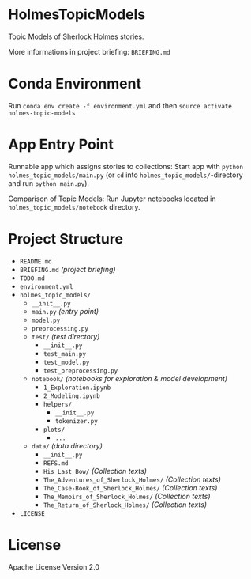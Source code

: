# HolmesTopicModels
Topic Models of Sherlock Holmes stories.

More informations in project briefing: `BRIEFING.md`

# Conda Environment
Run `conda env create -f environment.yml` and then `source activate holmes-topic-models`

# App Entry Point
Runnable app which assigns stories to collections: Start app with `python holmes_topic_models/main.py` (or `cd` into `holmes_topic_models/`-directory and run `python main.py`).

Comparison of Topic Models: Run Jupyter notebooks located in `holmes_topic_models/notebook` directory.

# Project Structure
* `README.md`
* `BRIEFING.md` _(project briefing)_
* `TODO.md`
* `environment.yml`
* `holmes_topic_models/`
    * `__init__.py`
    * `main.py` _(entry point)_
    * `model.py`
    * `preprocessing.py`
    * `test/` _(test directory)_
        * `__init__.py`
        * `test_main.py`
        * `test_model.py`
        * `test_preprocessing.py`
    * `notebook/` _(notebooks for exploration & model development)_
        * `1_Exploration.ipynb`
        * `2_Modeling.ipynb`
        * `helpers/`
            * `__init__.py`
            * `tokenizer.py`
        * `plots/`
            * `...` 
    * `data/` _(data directory)_
        *  `__init__.py`
        * `REFS.md`
        * `His_Last_Bow/` _(Collection texts)_
        * `The_Adventures_of_Sherlock_Holmes/` _(Collection texts)_
        * `The_Case-Book_of_Sherlock_Holmes/` _(Collection texts)_
        * `The_Memoirs_of_Sherlock_Holmes/` _(Collection texts)_
        * `The_Return_of_Sherlock_Holmes/` _(Collection texts)_
* `LICENSE`

# License
Apache License Version 2.0
